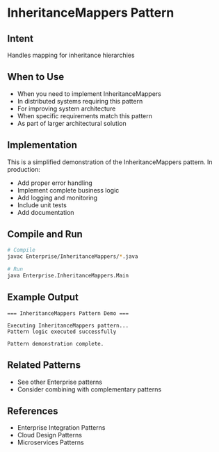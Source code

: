 # InheritanceMappers Pattern

## Intent
Handles mapping for inheritance hierarchies

## When to Use
- When you need to implement InheritanceMappers
- In distributed systems requiring this pattern
- For improving system architecture
- When specific requirements match this pattern
- As part of larger architectural solution

## Implementation
This is a simplified demonstration of the InheritanceMappers pattern. In production:
- Add proper error handling
- Implement complete business logic
- Add logging and monitoring
- Include unit tests
- Add documentation

## Compile and Run
```bash
# Compile
javac Enterprise/InheritanceMappers/*.java

# Run
java Enterprise.InheritanceMappers.Main
```

## Example Output
```
=== InheritanceMappers Pattern Demo ===

Executing InheritanceMappers pattern...
Pattern logic executed successfully

Pattern demonstration complete.
```

## Related Patterns
- See other Enterprise patterns
- Consider combining with complementary patterns

## References
- Enterprise Integration Patterns
- Cloud Design Patterns
- Microservices Patterns
